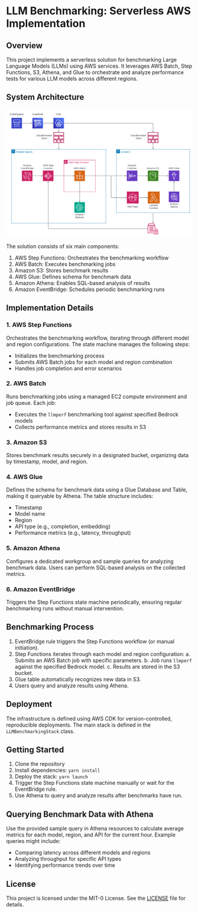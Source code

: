 # LLM Benchmarking: Serverless AWS Implementation

## Overview

This project implements a serverless solution for benchmarking Large Language Models (LLMs) using AWS services. It leverages AWS Batch, Step Functions, S3, Athena, and Glue to orchestrate and analyze performance tests for various LLM models across different regions.

## System Architecture

![Architecture Diagram](/images/Overview.png)

The solution consists of six main components:

1. AWS Step Functions: Orchestrates the benchmarking workflow
2. AWS Batch: Executes benchmarking jobs
3. Amazon S3: Stores benchmark results
4. AWS Glue: Defines schema for benchmark data
5. Amazon Athena: Enables SQL-based analysis of results
6. Amazon EventBridge: Schedules periodic benchmarking runs

## Implementation Details

### 1. AWS Step Functions

Orchestrates the benchmarking workflow, iterating through different model and region configurations. The state machine manages the following steps:

- Initializes the benchmarking process
- Submits AWS Batch jobs for each model and region combination
- Handles job completion and error scenarios

### 2. AWS Batch

Runs benchmarking jobs using a managed EC2 compute environment and job queue. Each job:

- Executes the `llmperf` benchmarking tool against specified Bedrock models
- Collects performance metrics and stores results in S3

### 3. Amazon S3

Stores benchmark results securely in a designated bucket, organizing data by timestamp, model, and region.

### 4. AWS Glue

Defines the schema for benchmark data using a Glue Database and Table, making it queryable by Athena. The table structure includes:

- Timestamp
- Model name
- Region
- API type (e.g., completion, embedding)
- Performance metrics (e.g., latency, throughput)

### 5. Amazon Athena

Configures a dedicated workgroup and sample queries for analyzing benchmark data. Users can perform SQL-based analysis on the collected metrics.

### 6. Amazon EventBridge

Triggers the Step Functions state machine periodically, ensuring regular benchmarking runs without manual intervention.

## Benchmarking Process

1. EventBridge rule triggers the Step Functions workflow (or manual initiation).
2. Step Functions iterates through each model and region configuration:
   a. Submits an AWS Batch job with specific parameters.
   b. Job runs `llmperf` against the specified Bedrock model.
   c. Results are stored in the S3 bucket.
3. Glue table automatically recognizes new data in S3.
4. Users query and analyze results using Athena.

## Deployment

The infrastructure is defined using AWS CDK for version-controlled, reproducible deployments. The main stack is defined in the `LLMBenchmarkingStack` class.

## Getting Started

1. Clone the repository
2. Install dependencies: `yarn install`
3. Deploy the stack: `yarn launch`
4. Trigger the Step Functions state machine manually or wait for the EventBridge rule.
5. Use Athena to query and analyze results after benchmarks have run.

## Querying Benchmark Data with Athena

Use the provided sample query in Athena resources to calculate average metrics for each model, region, and API for the current hour. Example queries might include:

- Comparing latency across different models and regions
- Analyzing throughput for specific API types
- Identifying performance trends over time

## License

This project is licensed under the MIT-0 License. See the [LICENSE](LICENSE) file for details.
